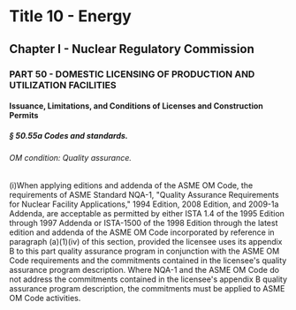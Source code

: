 
# Title 10 - Energy
## Chapter I - Nuclear Regulatory Commission
### PART 50 - DOMESTIC LICENSING OF PRODUCTION AND UTILIZATION FACILITIES
#### Issuance, Limitations, and Conditions of Licenses and Construction Permits
##### § 50.55a Codes and standards.
###### OM condition: Quality assurance.

(i)When applying editions and addenda of the ASME OM Code, the requirements of ASME Standard NQA-1, "Quality Assurance Requirements for Nuclear Facility Applications," 1994 Edition, 2008 Edition, and 2009-1a Addenda, are acceptable as permitted by either ISTA 1.4 of the 1995 Edition through 1997 Addenda or ISTA-1500 of the 1998 Edition through the latest edition and addenda of the ASME OM Code incorporated by reference in paragraph (a)(1)(iv) of this section, provided the licensee uses its appendix B to this part quality assurance program in conjunction with the ASME OM Code requirements and the commitments contained in the licensee's quality assurance program description. Where NQA-1 and the ASME OM Code do not address the commitments contained in the licensee's appendix B quality assurance program description, the commitments must be applied to ASME OM Code activities.
